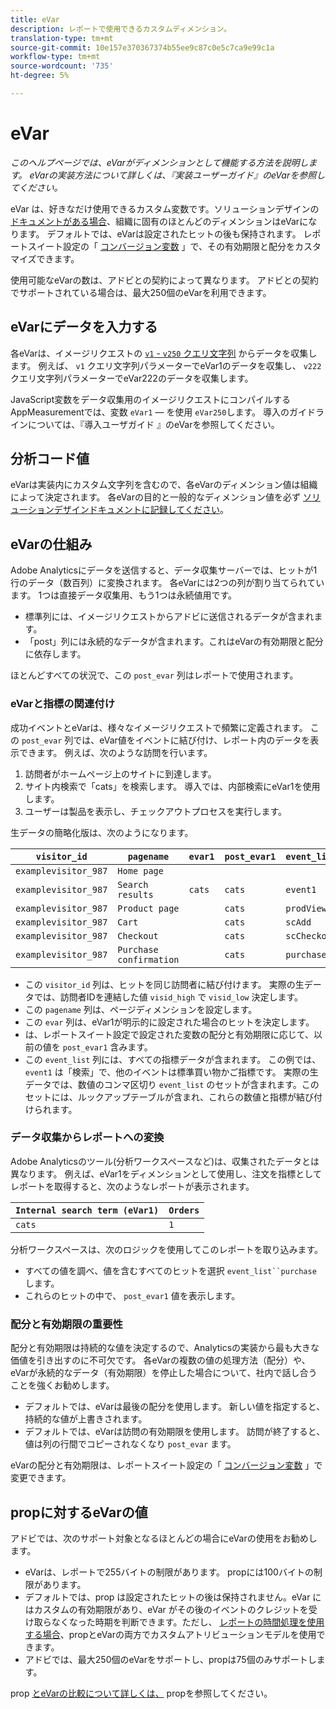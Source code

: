 ```yaml
---
title: eVar
description: レポートで使用できるカスタムディメンション。
translation-type: tm+mt
source-git-commit: 10e157e370367374b55ee9c87c0e5c7ca9e99c1a
workflow-type: tm+mt
source-wordcount: '735'
ht-degree: 5%

---
```



# eVar

*このヘルプページでは、eVarがディメンションとして機能する方法を説明します。 eVarの実装方法について詳しくは、『実装ユーザーガイド[](/help/implement/vars/page-vars/evar.md)』のeVarを参照してください。*

eVar は、好きなだけ使用できるカスタム変数です。ソリューションデザインの [ドキュメントがある場合](/help/implement/prepare/solution-design.md)、組織に固有のほとんどのディメンションはeVarになります。 デフォルトでは、eVarは設定されたヒットの後も保持されます。 レポートスイート設定の「 [コンバージョン変数](/help/admin/admin/conversion-var-admin/conversion-var-admin.md) 」で、その有効期限と配分をカスタマイズできます。

使用可能なeVarの数は、アドビとの契約によって異なります。 アドビとの契約でサポートされている場合は、最大250個のeVarを利用できます。

## eVarにデータを入力する

各eVarは、イメージリクエストの [`v1` - `v250` クエリ文字列](/help/implement/validate/query-parameters.md) からデータを収集します。 例えば、 `v1` クエリ文字列パラメーターでeVar1のデータを収集し、 `v222` クエリ文字列パラメーターでeVar222のデータを収集します。

JavaScript変数をデータ収集用のイメージリクエストにコンパイルするAppMeasurementでは、変数 `eVar1` — を使用 `eVar250`します。 導入のガイドラインについては、『導入ユーザガイド [](/help/implement/vars/page-vars/evar.md) 』のeVarを参照してください。

## 分析コード値

eVarは実装内にカスタム文字列を含むので、各eVarのディメンション値は組織によって決定されます。 各eVarの目的と一般的なディメンション値を必ず [ソリューションデザインドキュメントに記録してください](/help/implement/prepare/solution-design.md)。

## eVarの仕組み

Adobe Analyticsにデータを送信すると、データ収集サーバーでは、ヒットが1行のデータ（数百列）に変換されます。 各eVarには2つの列が割り当てられています。 1つは直接データ収集用、もう1つは永続値用です。

* 標準列には、イメージリクエストからアドビに送信されるデータが含まれます。
* 「post」列には永続的なデータが含まれます。これはeVarの有効期限と配分に依存します。

ほとんどすべての状況で、この `post_evar` 列はレポートで使用されます。

### eVarと指標の関連付け

成功イベントとeVarは、様々なイメージリクエストで頻繁に定義されます。 この `post_evar` 列では、eVar値をイベントに結び付け、レポート内のデータを表示できます。 例えば、次のような訪問を行います。

1. 訪問者がホームページ上のサイトに到達します。
2. サイト内検索で「cats」を検索します。 導入では、内部検索にeVar1を使用します。
3. ユーザーは製品を表示し、チェックアウトプロセスを実行します。

生データの簡略化版は、次のようになります。

| `visitor_id` | `pagename` | `evar1` | `post_evar1` | `event_list` |
| --- | --- | --- | --- | --- |
| `examplevisitor_987` | `Home page` |  |  |  |
| `examplevisitor_987` | `Search results` | `cats` | `cats` | `event1` |
| `examplevisitor_987` | `Product page` |  | `cats` | `prodView` |
| `examplevisitor_987` | `Cart` |  | `cats` | `scAdd` |
| `examplevisitor_987` | `Checkout` |  | `cats` | `scCheckout` |
| `examplevisitor_987` | `Purchase confirmation` |  | `cats` | `purchase` |

* この `visitor_id` 列は、ヒットを同じ訪問者に結び付けます。 実際の生データでは、訪問者IDを連結した値 `visid_high` で `visid_low` 決定します。
* この `pagename` 列は、ページディメンションを設定します。
* この `evar` 列は、eVar1が明示的に設定された場合のヒットを決定します。
* は、レポートスイート設定で設定された変数の配分と有効期限に応じて、以前の値を `post_evar1` 含みます。
* この `event_list` 列には、すべての指標データが含まれます。 この例では、 `event1` は「検索」で、他のイベントは標準買い物かご指標です。 実際の生データでは、数値のコンマ区切り `event_list` のセットが含まれます。このセットには、ルックアップテーブルが含まれ、これらの数値と指標が結び付けられます。

### データ収集からレポートへの変換

Adobe Analyticsのツール(分析ワークスペースなど)は、収集されたデータとは異なります。 例えば、eVar1をディメンションとして使用し、注文を指標としてレポートを取得すると、次のようなレポートが表示されます。

| `Internal search term (eVar1)` | `Orders` |
| --- | --- |
| `cats` | `1` |

分析ワークスペースは、次のロジックを使用してこのレポートを取り込みます。

* すべての値を調べ、値を含むすべてのヒットを選択 `event_list``purchase` します。
* これらのヒットの中で、 `post_evar1` 値を表示します。

### 配分と有効期限の重要性

配分と有効期限は持続的な値を決定するので、Analyticsの実装から最も大きな価値を引き出すのに不可欠です。 各eVarの複数の値の処理方法（配分）や、eVarが永続的なデータ（有効期限）を停止した場合について、社内で話し合うことを強くお勧めします。

* デフォルトでは、eVarは最後の配分を使用します。 新しい値を指定すると、持続的な値が上書きされます。
* デフォルトでは、eVarは訪問の有効期限を使用します。 訪問が終了すると、値は列の行間でコピーされなくなり `post_evar` ます。

eVarの配分と有効期限は、レポートスイート設定の「 [コンバージョン変数](/help/admin/admin/conversion-var-admin/conversion-var-admin.md) 」で変更できます。

## propに対するeVarの値

アドビでは、次のサポート対象となるほとんどの場合にeVarの使用をお勧めします。

* eVarは、レポートで255バイトの制限があります。 propには100バイトの制限があります。
* デフォルトでは、prop は設定されたヒットの後は保持されません。eVar にはカスタムの有効期限があり、eVar がその後のイベントのクレジットを受け取らなくなった時期を判断できます。ただし、 [レポートの時間処理を使用する場合](/help/components/vrs/vrs-report-time-processing.md)、propとeVarの両方でカスタムアトリビューションモデルを使用できます。
* アドビでは、最大250個のeVarをサポートし、propは75個のみサポートします。

prop [とeVarの比較について詳しくは、](prop.md) propを参照してください。
